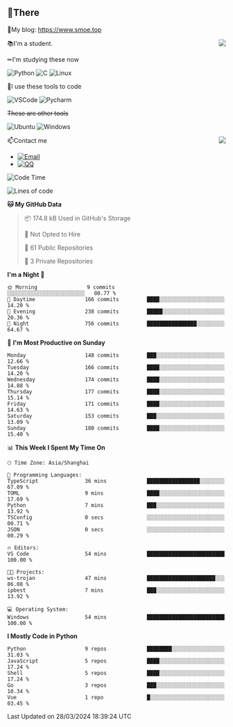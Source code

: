 
## 👏There

📰My blog: https://www.smoe.top

<img align="right" src="https://github-readme-stats.vercel.app/api/top-langs/?username=AkashiCoin"/>


📚I'm a student.

✏I'm studying these now

![Python](https://img.shields.io/badge/-Python-blue?style=flat-square&logo=Python&logoColor=fff)
![C](https://img.shields.io/badge/-C-585858?style=flat-square&logo=C&logoColor=fff)
![Linux](https://img.shields.io/badge/-Linux-black?style=flat-square&logo=Linux&logoColor=fff)

🔨I use these tools to code

![VSCode](https://img.shields.io/badge/-VSCode-blue?style=flat-square&logo=visualstudiocode&logoColor=fff)
![Pycharm](https://img.shields.io/badge/-Pycharm-green?style=flat-square&logo=pycharm&logoColor=fff)

 ~~These are other tools~~

![Ubuntu](https://img.shields.io/badge/-Ubuntu-orange?style=flat-square&logo=Ubuntu&logoColor=fff)
![Windows](https://img.shields.io/badge/-Windows-blue?style=flat-square&logo=Windows&logoColor=fff)

<img align="right" src="https://github-readme-stats.vercel.app/api?username=AkashiCoin" />


📫Contact me

* [![Email](https://img.shields.io/badge/Email-l1040186796@gmail.com-1?style=social&logoColor=fff)](mailto:l1040186796@gmail.com)
* [![QQ](https://img.shields.io/badge/QQ-1040186796-1?style=social&logoColor=fff)](tencent://AddContact/?fromId=45&fromSubId=1&subcmd=all&uin=1040186796&website=www.oicqzone.com)

<!--START_SECTION:waka-->
![Code Time](http://img.shields.io/badge/Code%20Time-1%2C141%20hrs%2038%20mins-blue)

![Lines of code](https://img.shields.io/badge/From%20Hello%20World%20I%27ve%20Written-269.5%20thousand%20lines%20of%20code-blue)

**🐱 My GitHub Data** 

> 📦 174.8 kB Used in GitHub's Storage 
 > 
> 🚫 Not Opted to Hire
 > 
> 📜 61 Public Repositories 
 > 
> 🔑 3 Private Repositories 
 > 
**I'm a Night 🦉** 

```text
🌞 Morning                9 commits           ░░░░░░░░░░░░░░░░░░░░░░░░░   00.77 % 
🌆 Daytime                166 commits         ████░░░░░░░░░░░░░░░░░░░░░   14.20 % 
🌃 Evening                238 commits         █████░░░░░░░░░░░░░░░░░░░░   20.36 % 
🌙 Night                  756 commits         ████████████████░░░░░░░░░   64.67 % 
```
📅 **I'm Most Productive on Sunday** 

```text
Monday                   148 commits         ███░░░░░░░░░░░░░░░░░░░░░░   12.66 % 
Tuesday                  166 commits         ████░░░░░░░░░░░░░░░░░░░░░   14.20 % 
Wednesday                174 commits         ████░░░░░░░░░░░░░░░░░░░░░   14.88 % 
Thursday                 177 commits         ████░░░░░░░░░░░░░░░░░░░░░   15.14 % 
Friday                   171 commits         ████░░░░░░░░░░░░░░░░░░░░░   14.63 % 
Saturday                 153 commits         ███░░░░░░░░░░░░░░░░░░░░░░   13.09 % 
Sunday                   180 commits         ████░░░░░░░░░░░░░░░░░░░░░   15.40 % 
```


📊 **This Week I Spent My Time On** 

```text
🕑︎ Time Zone: Asia/Shanghai

💬 Programming Languages: 
TypeScript               36 mins             █████████████████░░░░░░░░   67.09 % 
TOML                     9 mins              ████░░░░░░░░░░░░░░░░░░░░░   17.69 % 
Python                   7 mins              ███░░░░░░░░░░░░░░░░░░░░░░   13.92 % 
TSConfig                 0 secs              ░░░░░░░░░░░░░░░░░░░░░░░░░   00.71 % 
JSON                     0 secs              ░░░░░░░░░░░░░░░░░░░░░░░░░   00.29 % 

🔥 Editors: 
VS Code                  54 mins             █████████████████████████   100.00 % 

🐱‍💻 Projects: 
ws-trojan                47 mins             ██████████████████████░░░   86.08 % 
ipbest                   7 mins              ███░░░░░░░░░░░░░░░░░░░░░░   13.92 % 

💻 Operating System: 
Windows                  54 mins             █████████████████████████   100.00 % 
```

**I Mostly Code in Python** 

```text
Python                   9 repos             ████████░░░░░░░░░░░░░░░░░   31.03 % 
JavaScript               5 repos             ████░░░░░░░░░░░░░░░░░░░░░   17.24 % 
Shell                    5 repos             ████░░░░░░░░░░░░░░░░░░░░░   17.24 % 
Go                       3 repos             ███░░░░░░░░░░░░░░░░░░░░░░   10.34 % 
Vue                      1 repo              █░░░░░░░░░░░░░░░░░░░░░░░░   03.45 % 
```




 Last Updated on 28/03/2024 18:39:24 UTC
<!--END_SECTION:waka-->
